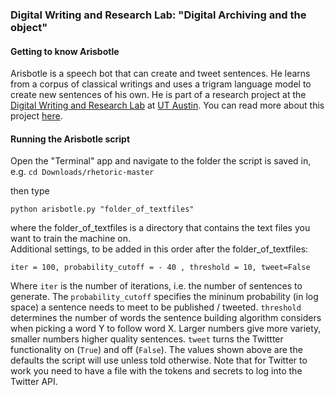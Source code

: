 ### Digital Writing and Research Lab: "Digital Archiving and the object"

#### Getting to know Arisbotle

Arisbotle is a speech bot that can create and tweet sentences. He learns from a corpus of classical writings and uses a trigram language model to create new sentences of his own. He is part of a research project at the [Digital Writing and Research Lab](http://www.dwrl.utexas.edu/) at [UT Austin](https://twitter.com/TexasSports). You can read more about this project [here](http://www.dwrl.utexas.edu/2016/04/19/reviving-the-archive-aristotle-re-animated/). 

#### Running the Arisbotle script

Open the "Terminal" app and navigate to the folder the script is saved in, e.g. 
`cd Downloads/rhetoric-master`

then type 

`python arisbotle.py "folder_of_textfiles"`

where the folder_of_textfiles is a directory that contains the text files you want to train the machine on.  
Additional settings, to be added in this order after the folder_of_textfiles:

`iter = 100, probability_cutoff = - 40 , threshold = 10, tweet=False`

Where `iter` is the number of iterations, i.e. the number of sentences to generate. The `probability_cutoff` specifies the mininum probability (in log space) a sentence needs to meet to be published / tweeted. `threshold` determines the number of words the sentence building algorithm considers when picking a word Y to follow word X. Larger numbers give more variety, smaller numbers higher quality sentences. `tweet` turns the Twittter functionality on (`True`) and off (`False`). The values shown above are the defaults the script will use unless told otherwise. Note that for Twitter to work you need to have a file with the tokens and secrets to log into the Twitter API. 


<!--- 
#### How to cite this piece of code
Schultz, Patrick. Arisbotle: A philosophical . Computer software. May 2016. https://github.com/patrickschu/rhetoric/blob/master/arisbotle.py.
---> 




